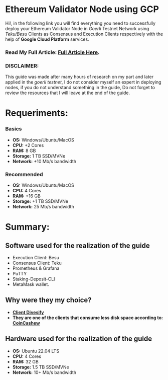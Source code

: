 # Ethereum Validator Node using GCP
Hi!, in the following link you will find everything you need to successfully deploy your Ethereum Validator Node in *Goerli* Testnet Network using *Teku/Besu* Clients as Consensus and Execution Clients respectively with the help of **Google Cloud Platform** services.

### Read My Full Article: [Full Article Here](https://medium.com/@kristhiann97/how-to-run-an-ethereum-validator-node-using-google-cloud-plataform-f1b8a2a5d5af).

### DISCLAIMER:

This guide was made after many hours of research on my part and later applied in the *goerli testnet*, I do not consider myself an expert in deploying nodes, if you do not understand something in the guide, Do not forget to review the resources that I will leave at the end of the guide.

# Requeriments:
### **Basics**

- **OS:** Windows/Ubuntu/MacOS
- **CPU:** +2 Cores
- **RAM:** 8 GB
- **Storage:** 1 TB SSD/MVNe
- **Network:** +10 Mb/s bandwidth

### **Recommended**

- **OS:** Windows/Ubuntu/MacOS
- **CPU:** 4 Cores
- **RAM:** +16 GB 
- **Storage:** +1 TB SSD/MVNe 
- **Network:** 25 Mb/s bandwidth

# Summary:
## **Software used for the realization of the guide**

- Execution Client: Besu
- Consensus Client: Teku
- Prometheus & Grafana
- PuTTY
- Staking-Deposit-CLI
- MetaMask wallet.

## Why were they my choice?

- **[Client Divesify](https://clientdiversity.org/)**
- **They are one of the clients that consume less disk space according to: [CoinCashew](https://www.coincashew.com/coins/overview-eth/guide-or-how-to-setup-a-validator-on-eth2-mainnet/part-iii-tips/disk-usage-by-execution-consensus-client)**


## Hardware used for the realization of the guide

- **OS:** Ubuntu 22.04 LTS
- **CPU:** 4 Cores
- **RAM:** 32 GB 
- **Storage:** 1.5 TB SSD/MVNe
- **Network:** 10+ Mb/s bandwidth

